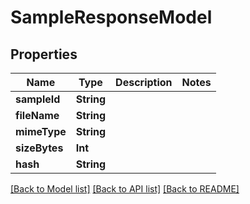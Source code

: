 # SampleResponseModel

## Properties
Name | Type | Description | Notes
------------ | ------------- | ------------- | -------------
**sampleId** | **String** |  | 
**fileName** | **String** |  | 
**mimeType** | **String** |  | 
**sizeBytes** | **Int** |  | 
**hash** | **String** |  | 

[[Back to Model list]](../README.md#documentation-for-models) [[Back to API list]](../README.md#documentation-for-api-endpoints) [[Back to README]](../README.md)



